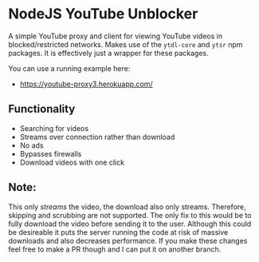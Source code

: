 # NodeJS YouTube Unblocker

A simple YouTube proxy and client for viewing YouTube videos in blocked/restricted networks. Makes use of the `ytdl-core` and `ytsr` npm packages. It is effectively just a wrapper for these packages. 

You can use a running example here:

- https://youtube-proxy3.herokuapp.com/

## Functionality
- Searching for videos
- Streams over connection rather than download
- No ads
- Bypasses firewalls
- Download videos with one click

## Note:
This only *streams* the video, the download also only streams. Therefore, skipping and scrubbing are not supported. The only fix to this would be to fully download the video before sending it to the user. Although this could be desireable it puts the server running the code at risk of massive downloads and also decreases performance. If you make these changes feel free to make a PR though and I can put it on another branch.
